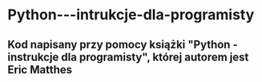 # Python---intrukcje-dla-programisty

## Kod napisany przy pomocy książki "Python - instrukcje dla programisty", której autorem jest Eric Matthes